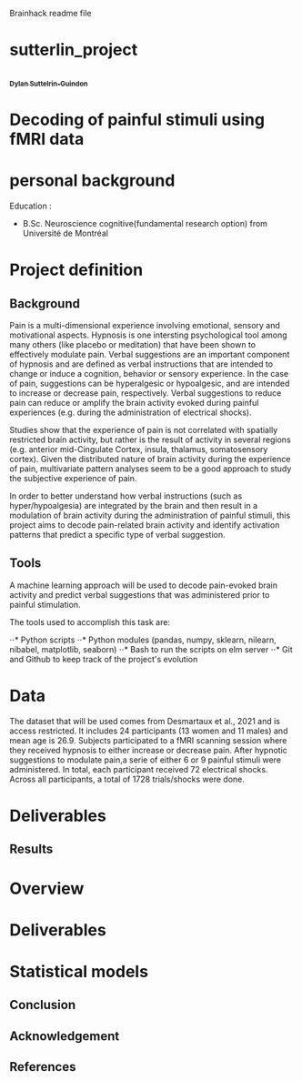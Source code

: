 Brainhack readme file

# sutterlin_project

<a href="https://github.com/dylansutterlin">
   <br /><sub><b>Dylan Suttelrin-Guindon</b></sub>
</a>

# Decoding of painful stimuli using fMRI data

# personal background
Education :
  * B.Sc. Neuroscience cognitive(fundamental research option)  from Université de Montréal

# Project definition

## Background

Pain is a multi-dimensional experience involving emotional, sensory and motivational aspects. Hypnosis is one intersting psychological 
 tool among many others (like placebo or meditation) that have been shown to effectively modulate pain. Verbal suggestions are an important component of hypnosis and are defined as verbal instructions that are intended to change or induce a cognition, behavior or sensory experience. In the case of pain, suggestions can be hyperalgesic or hypoalgesic, and are intended to increase or decrease pain, respectively. Verbal suggestions to reduce pain can reduce or amplify the brain activity evoked during painful experiences (e.g. during the administration of electrical shocks). 

Studies show that the experience of pain is not correlated with spatially restricted brain activity, but rather is the result of activity in several regions (e.g. anterior mid-Cingulate Cortex, insula, thalamus, somatosensory cortex). Given the distributed nature of brain activity during the experience of pain, multivariate pattern analyses seem to be a good approach to study the subjective experience of pain.

In order to better understand how verbal instructions (such as hyper/hypoalgesia) are integrated by the brain and then result in a modulation of brain activity during the administration of painful stimuli, this project aims to decode pain-related brain activity and identify activation patterns that predict a specific type of verbal suggestion. 


## Tools


A machine learning approach will be used to decode pain-evoked brain activity and predict verbal suggestions that was administered prior to painful stimulation.

The tools used to accomplish this task are:

⋅⋅* Python scripts
⋅⋅* Python modules (pandas, numpy, sklearn, nilearn, nibabel,  matplotlib, seaborn)
⋅⋅* Bash to run the scripts on elm server
⋅⋅* Git and Github to keep track of the project's evolution

# Data

The dataset that will be used comes from Desmartaux et al., 2021 and is access restricted. It includes 24 participants (13 women and 11 males) and mean age is 26.9. Subjects participated to a fMRI scanning session where they received hypnosis to either increase or decrease pain. After hypnotic suggestions to modulate pain,a serie of either 6 or 9 painful stimuli were administered. In total, each participant received 72 electrical shocks. Across all participants, a total of 1728 trials/shocks were done. 


# Deliverables



## Results

# Overview

# Deliverables

# Statistical models

## Conclusion

## Acknowledgement

## References
